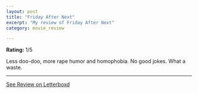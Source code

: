 ```yaml
---
layout: post
title: "Friday After Next"
excerpt: "My review of Friday After Next"
category: movie_review

---
```


**Rating:** 1/5

Less doo-doo, more rape humor and homophobia. No good jokes. What a waste.

<hr>

[See Review on Letterboxd](https://boxd.it/74tElX)
